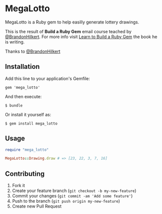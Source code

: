 # MegaLotto

MegaLotto is a Ruby gem to help easilly generate lottery drawings.

This is the result of **Build a Ruby Gem** email course teached by [@BrandonHilkert](https://twitter.com/brandonhilkert).
For more info visit [Learn to Build a Ruby Gem](http://brandonhilkert.com/books/build-a-ruby-gem/) the book he is writing.

Thanks to [@BrandonHilkert](https://twitter.com/brandonhilkert)

## Installation

Add this line to your application's Gemfile:

    gem 'mega_lotto'

And then execute:

    $ bundle

Or install it yourself as:

    $ gem install mega_lotto

## Usage

``` ruby
require "mega_lotto"

MegaLotto::Drawing.draw # => [23, 22, 3, 7, 16]
```

## Contributing

1. Fork it
2. Create your feature branch (`git checkout -b my-new-feature`)
3. Commit your changes (`git commit -am 'Add some feature'`)
4. Push to the branch (`git push origin my-new-feature`)
5. Create new Pull Request
